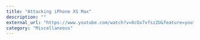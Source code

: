 ```yaml
---
title: "Attacking iPhone XS Max"
description: ""
external_url: "https://www.youtube.com/watch?v=8cOx7vfszZU&feature=youtu.be"
category: "Miscellaneous"
---
```

